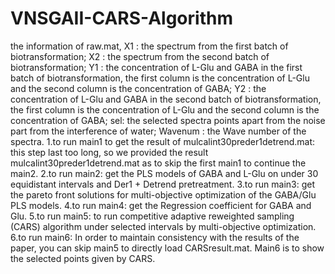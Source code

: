 # VNSGAII-CARS-Algorithm
the information of raw.mat,
X1 : the spectrum from the first batch of biotransformation;
X2 : the spectrum from the second batch of biotransformation;
Y1 : the concentration of L-Glu and GABA in the first batch of biotransformation, the first column is the concentration of L-Glu and the second column is the concentration of GABA;
Y2 : the concentration of L-Glu and GABA in the second batch of biotransformation, the first column is the concentration of L-Glu and the second column is the concentration of GABA;
sel: the selected spectra points apart from the noise part from the interference of water; 
Wavenum : the Wave number of the spectra.
1.to run main1 to get the result of mulcalint30preder1detrend.mat:
this step last too long, so we provided the result mulcalint30preder1detrend.mat as to skip the first main1 to continue the main2.
2.to run main2:
get the PLS models of GABA and L-Glu on under 30 equidistant intervals and Der1 + Detrend pretreatment.
3.to run main3:
get the  pareto front solutions for multi-objective optimization of the GABA/Glu PLS models.
4.to run main4:
get the Regression coefficient for GABA and Glu.
5.to run main5:
to run competitive adaptive reweighted sampling (CARS) algorithm under selected intervals by multi-objective optimization.
6.to run main6:
In order to maintain consistency with the results of the paper, you can skip main5 to directly load CARSresult.mat.
Main6 is to show the selected points given by CARS.

